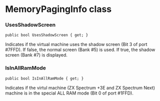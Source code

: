 # MemoryPagingInfo class


### UsesShadowScreen

```CSharp
public bool UsesShadowScreen { get; }
```

Indicates if the virtual machine uses the shadow screen (Bit 3 of port #7FFD). If false, the normal
screen (Bank #5) is used. If true, the shadow screen (Bank #7) is displayed.

### IsInAllRamMode

```CSharp
public bool IsInAllRamMode { get; }
```

Indicates if the virtul machine (ZX Spectrum +3E and ZX Spectrum Next) machine is
in the special ALL RAM mode (Bit 0 of port #1FFD).

